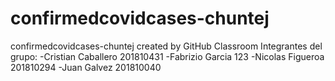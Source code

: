 # confirmedcovidcases-chuntej
confirmedcovidcases-chuntej created by GitHub Classroom
Integrantes del grupo:
-Cristian Caballero 201810431
-Fabrizio Garcia 123
-Nicolas Figueroa 201810294
-Juan Galvez 201810040

